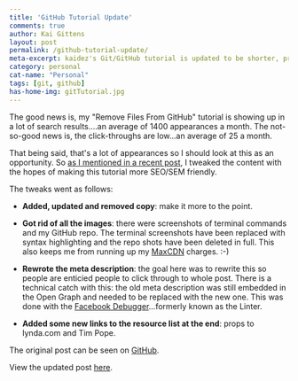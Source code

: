 ```yaml
---
title: 'GitHub Tutorial Update'
comments: true
author: Kai Gittens
layout: post
permalink: /github-tutorial-update/
meta-excerpt: kaidez's Git/GitHub tutorial is updated to be shorter, provide information faster and by providing 2 new links to the learning resource list
category: personal
cat-name: "Personal"
tags: [git, github]
has-home-img: gitTutorial.jpg
---
```

The good news is, my "Remove Files From GitHub" tutorial is showing up in a lot of search results....an average of 1400 appearances a month. The not-so-good news is, the click-throughs are low...an average of 25 a month.

That being said, that's a lot of appearances so I should look at this as an opportunity. So [as I mentioned in a recent post](/site-update/ "Find out what content direction kaidez took with this site"), I tweaked the content with the hopes of making this tutorial more SEO/SEM friendly.

The tweaks went as follows:

* __Added, updated and removed copy__: make it more to the point.

* __Got rid of all the images__: there were screenshots of terminal commands and my GitHub repo. The terminal screenshots have been replaced with syntax highlighting and the repo shots have been deleted in full. This also keeps me from running up my [MaxCDN](http://tracking.maxcdn.com/c/72639/3968/378 "Visit MaxCDN: a content delivery network provider") charges. :-)

* __Rewrote the meta description__: the goal here was to rewrite this so people are enticied people to click through to whole post.  There is a technical catch with this: the old meta description was still embedded in the Open Graph and needed to be replaced with the new one. This was done with the [Facebook Debugger](https://developers.facebook.com/tools/debug)...formerly known as the Linter.

* __Added some new links to the resource list at the end__: props to lynda.com and Tim Pope.

The original post can be seen on [GitHub](https://github.com/kaidez/kaidez.com/blob/7dfc3aff2b8d86823b4d1e9df78ec506e69f05f4/_posts/2012-09-12-remove-files-from-github.md "View the original GitHub tutorial post").

View the updated post [here](/remove-files-from-github/ "Read kaidez's tutorial removing files from GitHub").